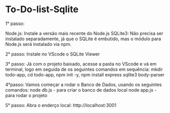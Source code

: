 # To-Do-list-Sqlite
1° passo:

Node.js: Instale a versão mais recente do Node.js
SQLite3: Não precisa ser instalado separadamente, já que o SQLite é embutido, mas o módulo para Node.js será instalado via npm.

2° passo:
Instale no VScode o SQLite Viewer

3° passo:
Já com o projeto baixado, acesse a pasta no VScode e vá em terminal, logo em seguida de os seguintes comandos em sequência:
mkdir todo-app,
cd todo-app,
npm init -y,
npm install express sqlite3 body-parser

4°passo:
Vamos começar a rodar o Banco de Dados, usando os seguintes comandos:
node db.js - para criar o banco de dados local
node app.js - para rodar o projeto

5° passo: 
Abra o enderço local:
http://localhost:3001
